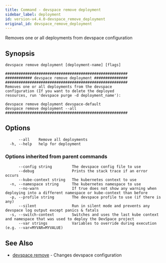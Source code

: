 ```yaml
---
title: Command - devspace remove deployment
sidebar_label: deployment
id: version-v4.4.0-devspace_remove_deployment
original_id: devspace_remove_deployment
---
```



Removes one or all deployments from devspace configuration

## Synopsis


```
devspace remove deployment [deployment-name] [flags]
```

```
#######################################################
############ devspace remove deployment ###############
#######################################################
Removes one or all deployments from the devspace
configuration (If you want to delete the deployed 
resources, run 'devspace purge -d deployment_name'):

devspace remove deployment devspace-default
devspace remove deployment --all
#######################################################
```
## Options

```
      --all    Remove all deployments
  -h, --help   help for deployment
```

### Options inherited from parent commands

```
      --config string         The devspace config file to use
      --debug                 Prints the stack trace if an error occurs
      --kube-context string   The kubernetes context to use
  -n, --namespace string      The kubernetes namespace to use
      --no-warn               If true does not show any warning when deploying into a different namespace or kube-context than before
  -p, --profile string        The devspace profile to use (if there is any)
      --silent                Run in silent mode and prevents any devspace log output except panics & fatals
  -s, --switch-context        Switches and uses the last kube context and namespace that was used to deploy the DevSpace project
      --var strings           Variables to override during execution (e.g. --var=MYVAR=MYVALUE)
```

## See Also

* [devspace remove](../../cli/commands/devspace_remove)	 - Changes devspace configuration

